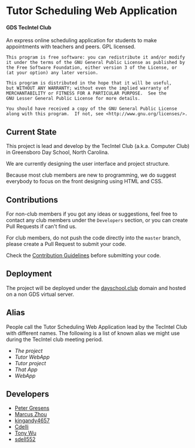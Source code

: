 # Tutor Scheduling Web Application

#### GDS TecIntel Club
An express online scheduling application for students to make appointments with teachers and peers. GPL licensed.

	This program is free software: you can redistribute it and/or modify
	it under the terms of the GNU General Public License as published by
	the Free Software Foundation, either version 3 of the License, or
	(at your option) any later version.

	This program is distributed in the hope that it will be useful,
	but WITHOUT ANY WARRANTY; without even the implied warranty of
	MERCHANTABILITY or FITNESS FOR A PARTICULAR PURPOSE.  See the
	GNU Lesser General Public License for more details.

	You should have received a copy of the GNU General Public License
	along with this program.  If not, see <http://www.gnu.org/licenses/>.

## Current State
This project is lead and develop by the TecIntel Club (a.k.a. Computer Club) in Greensboro Day School, North Carolina.

We are currently designing the user interface and project structure.

Because most club members are new to programming, we do suggest everybody to focus on the front designing using HTML
and CSS.

## Contributions
For non-club members if you got any ideas or suggestions, feel free to contact any club members under the `Developers`
section, or you can create Pull Requests if can't find us.

For club members, do not push the code directly into the `master` branch, please create a Pull Request to submit your
code.

Check the [Contribution Guidelines](CONTRIBUTING.MD) before submitting your code.

## Deployment
The project will be deployed under the [dayschool.club](https://dayschool.club) domain and hosted on a non GDS virtual
server.

## Alias
People call the Tutor Scheduling Web Application lead by the TecIntel Club with different names. The following is a list
of known alias we might use during the TecIntel club meeting period.

* *The project*
* *Tutor WebApp*
* *Tutor project*
* *That App*
* *WebApp*

## Developers

* [Peter Gresens](https://github.com/peterjrgresens)
* [Marcus Zhou](https://github.com/SuperMarcus)
* [kingandy4657](https://github.com/kingandy4657)
* [Cdelli](https://github.com/Cdelli)
* [Tony Wu](https://github.com/TonyWu1998)
* [sdell552](https://github.com/sdell552)
